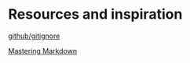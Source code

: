 # Resources and inspiration
[github/gitignore](https://github.com/github/gitignore)

[Mastering Markdown](https://guides.github.com/features/mastering-markdown/)

